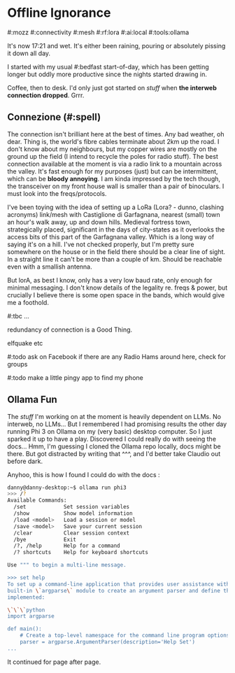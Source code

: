 # Offline Ignorance

#:mozz #:connectivity #:mesh #:rf:lora #:ai:local #:tools:ollama

It's now 17:21 and wet. It's either been raining, pouring or absolutely pissing it down all day.

I started with my usual #:bedfast start-of-day, which has been getting longer but oddly more productive since the nights started drawing in.

Coffee, then to desk. I'd only just got started on *stuff* when **the interweb connection dropped**. Grrr.

## Connezione (#:spell)

The connection isn't brilliant here at the best of times. Any bad weather, oh dear. Thing is, the world's fibre cables terminate about 2km up the road. I don't know about my neighbours, but my copper wires are mostly on the ground up the field (I intend to recycle the poles for radio stuff). The best connection available at the moment is via a radio link to a mountain across the valley. It's fast enough for my purposes (just) but can be intermittent, which can be **bloody annoying**. I am kinda impressed by the tech though, the transceiver on my front house wall is smaller than a pair of binoculars. I must look into the freqs/protocols.

I've been toying with the idea of setting up a LoRa (Lora? - dunno, clashing acronyms) link/mesh with Castiglione di Garfagnana, nearest (small) town an hour's walk away, up and down hills. Medieval fortress town, strategically placed, significant in the days of city-states as it overlooks the access bits of this part of the Garfagnana valley. Which is a long way of saying it's on a hill. I've not checked properly, but I'm pretty sure somewhere on the house or in the field there should be a clear line of sight. In a straight line it can't be more than a couple of km. Should be reachable even with a smallish antenna.

But lorA, as best I know, only has a very low baud rate, only enough for minimal messaging. I don't know details of the legality re. freqs & power, but crucially I believe there is some open space in the bands, which would give me a foothold.

#:tbc ...

redundancy of connection is a Good Thing.  

elfquake etc


#:todo ask on Facebook if there are any Radio Hams around here, check for groups

#:todo make a little pingy app to find my phone

## Ollama Fun

The *stuff* I'm working on at the moment is heavily dependent on LLMs. No interweb, no LLMs...
But I remembered I had promising results the other day running Phi 3 on Ollama on my (very basic) desktop computer. So I just sparked it up to have a play. Discovered I could really do with seeing the docs... Hmm, I'm guessing I cloned the Ollama repo locally, docs might be there. But got distracted by writing that ^^^, and I'd better take Claudio out before dark.

Anyhoo, this is how I found I could do with the docs :

```sh
danny@danny-desktop:~$ ollama run phi3
>>> /?
Available Commands:
  /set            Set session variables
  /show           Show model information
  /load <model>   Load a session or model
  /save <model>   Save your current session
  /clear          Clear session context
  /bye            Exit
  /?, /help       Help for a command
  /? shortcuts    Help for keyboard shortcuts

Use """ to begin a multi-line message.

>>> set help
To set up a command-line application that provides user assistance with the phrase "set help", you can use Python's
built-in \`argparse\` module to create an argument parser and define this as one of its arguments. Here is how it could be
implemented:

\`\`\`python
import argparse

def main():
    # Create a top-level namespace for the command line program options
    parser = argparse.ArgumentParser(description='Help Set')
...
```

It continued for page after page.
